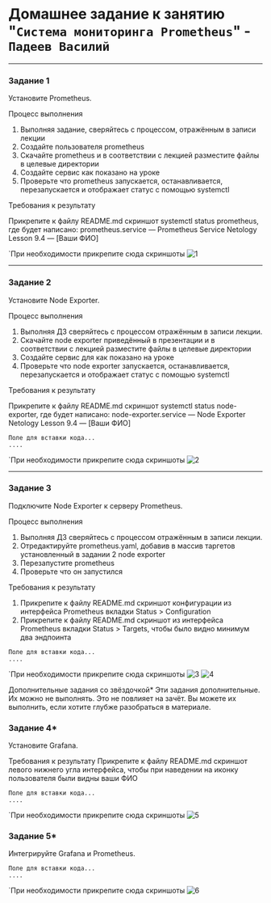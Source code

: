 # Домашнее задание к занятию "`Система мониторинга Prometheus`" - `Падеев Василий`


---

### Задание 1

Установите Prometheus.

Процесс выполнения
1. Выполняя задание, сверяйтесь с процессом, отражённым в записи лекции
2. Создайте пользователя prometheus
3. Скачайте prometheus и в соответствии с лекцией разместите файлы в целевые директории
4. Создайте сервис как показано на уроке
5. Проверьте что prometheus запускается, останавливается, перезапускается и отображает статус с помощью systemctl

Требования к результату

 Прикрепите к файлу README.md скриншот systemctl status prometheus, где будет написано: prometheus.service — Prometheus Service Netology Lesson 9.4 — [Ваши ФИО]


`При необходимости прикрепитe сюда скриншоты
![1](https://github.com/Vasiliy-Ser/homework_8_04_prometheus/blob/main/img/1.png)


---

### Задание 2

Установите Node Exporter.

Процесс выполнения
1. Выполняя ДЗ сверяйтесь с процессом отражённым в записи лекции.
2. Скачайте node exporter приведённый в презентации и в соответствии с лекцией разместите файлы в целевые директории
3. Создайте сервис для как показано на уроке
4. Проверьте что node exporter запускается, останавливается, перезапускается и отображает статус с помощью systemctl

Требования к результату

 Прикрепите к файлу README.md скриншот systemctl status node-exporter, где будет написано: node-exporter.service — Node Exporter Netology Lesson 9.4 — [Ваши ФИО]


```
Поле для вставки кода...
....
```

`При необходимости прикрепитe сюда скриншоты
![2](https://github.com/Vasiliy-Ser/homework_8_04_prometheus/blob/main/img/2.png)



---

### Задание 3

Подключите Node Exporter к серверу Prometheus.

Процесс выполнения
1. Выполняя ДЗ сверяйтесь с процессом отражённым в записи лекции.
2. Отредактируйте prometheus.yaml, добавив в массив таргетов установленный в задании 2 node exporter
3. Перезапустите prometheus
4. Проверьте что он запустился

Требования к результату

1.  Прикрепите к файлу README.md скриншот конфигурации из интерфейса Prometheus вкладки Status > Configuration
2.  Прикрепите к файлу README.md скриншот из интерфейса Prometheus вкладки Status > Targets, чтобы было видно минимум два эндпоинта


```
Поле для вставки кода...
....
```

`При необходимости прикрепитe сюда скриншоты
![3](https://github.com/Vasiliy-Ser/homework_8_04_prometheus/blob/main/img/3.1.png)
![4](https://github.com/Vasiliy-Ser/homework_8_04_prometheus/blob/main/img/3.2.png)



Дополнительные задания со звёздочкой*
Эти задания дополнительные. Их можно не выполнять. Это не повлияет на зачёт. Вы можете их выполнить, если хотите глубже разобраться в материале.

### Задание 4*

Установите Grafana.

Требования к результату
 Прикрепите к файлу README.md скриншот левого нижнего угла интерфейса, чтобы при наведении на иконку пользователя были видны ваши ФИО


```
Поле для вставки кода...
....
```

`При необходимости прикрепитe сюда скриншоты
![5](https://github.com/Vasiliy-Ser/homework_8_04_prometheus/blob/main/img/4.1.png)



### Задание 5*

Интегрируйте Grafana и Prometheus.


```
Поле для вставки кода...
....
```

`При необходимости прикрепитe сюда скриншоты
![6](https://github.com/Vasiliy-Ser/homework_8_04_prometheus/blob/main/img/5.1.png)


